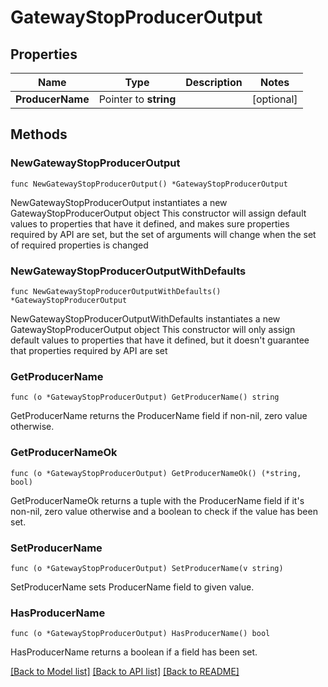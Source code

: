 # GatewayStopProducerOutput

## Properties

Name | Type | Description | Notes
------------ | ------------- | ------------- | -------------
**ProducerName** | Pointer to **string** |  | [optional] 

## Methods

### NewGatewayStopProducerOutput

`func NewGatewayStopProducerOutput() *GatewayStopProducerOutput`

NewGatewayStopProducerOutput instantiates a new GatewayStopProducerOutput object
This constructor will assign default values to properties that have it defined,
and makes sure properties required by API are set, but the set of arguments
will change when the set of required properties is changed

### NewGatewayStopProducerOutputWithDefaults

`func NewGatewayStopProducerOutputWithDefaults() *GatewayStopProducerOutput`

NewGatewayStopProducerOutputWithDefaults instantiates a new GatewayStopProducerOutput object
This constructor will only assign default values to properties that have it defined,
but it doesn't guarantee that properties required by API are set

### GetProducerName

`func (o *GatewayStopProducerOutput) GetProducerName() string`

GetProducerName returns the ProducerName field if non-nil, zero value otherwise.

### GetProducerNameOk

`func (o *GatewayStopProducerOutput) GetProducerNameOk() (*string, bool)`

GetProducerNameOk returns a tuple with the ProducerName field if it's non-nil, zero value otherwise
and a boolean to check if the value has been set.

### SetProducerName

`func (o *GatewayStopProducerOutput) SetProducerName(v string)`

SetProducerName sets ProducerName field to given value.

### HasProducerName

`func (o *GatewayStopProducerOutput) HasProducerName() bool`

HasProducerName returns a boolean if a field has been set.


[[Back to Model list]](../README.md#documentation-for-models) [[Back to API list]](../README.md#documentation-for-api-endpoints) [[Back to README]](../README.md)


